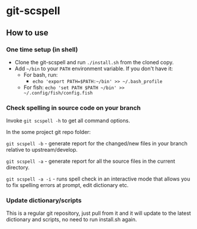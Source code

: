# git-scspell

## How to use

### One time setup (in shell)
- Clone the git-scspell and run `./install.sh` from the cloned copy.
- Add `~/bin` to your `PATH` environment variable. If you don't have it:
  - For bash, run: 
     - `echo 'export PATH=$PATH:~/bin' >> ~/.bash_profile`
  - For fish: `echo 'set PATH $PATH ~/bin' >> ~/.config/fish/config.fish`

### Check spelling in source code on your branch
Invoke `git scspell -h` to get all command options. 

In the some project git repo folder:

`git scspell -b` - generate report for the changed/new files in your branch relative to upstream/develop.

`git scspell -a` - generate report for all the source files in the current directory.

`git scspell -a -i` - runs spell check in an interactive mode that allows you to fix spelling errors at prompt, edit dictionary etc.

### Update dictionary/scripts
This is a regular git repository, just pull from it and it will update to the latest dictionary and scripts, no need to run install.sh again. 
